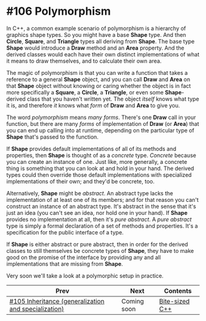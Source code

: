 # #106 Polymorphism

In C++, a common example scenario of polymorphism is a hierarchy of graphics shape types. So you might have a base **Shape** type. And then **Circle**, **Square**, and **Triangle** types all deriving from **Shape**. The base type **Shape** would introduce a **Draw** method and an **Area** property. And the derived classes would each have their own distinct implementations of what it means to draw themselves, and to calculate their own area.

The magic of polymorphism is that you can write a function that takes a reference to a general **Shape** object, and you can call **Draw** and **Area** on that **Shape** object without knowing or caring whether the object is in fact more specifically a **Square**, a **Circle**, a **Triangle**, or even some **Shape**-derived class that you haven't written yet. The object *itself* knows what type it is, and therefore *it* knows what *form* of **Draw** and **Area** to give you.

The word *polymorphism* means *many forms*. There's one **Draw** call in your function, but there are many *forms* of implementation of **Draw** (or **Area**) that you can end up calling into at runtime, depending on the particular type of **Shape** that's passed to the function.

If **Shape** provides default implementations of all of its methods and properties, then **Shape** is thought of as a *concrete* type. *Concrete* because you can create an instance of one. Just like, more generally, a concrete thing is something that you can look at and hold in your hand. The derived types could then override those default implementations with specialized implementations of their own; and they'd be concrete, too.

Alternatively, **Shape** might be *abstract*. An abstract type lacks the implementation of at least one of its members; and for that reason you can't construct an instance of an abstract type. It's abstract in the sense that it's just an idea (you can't see an idea, nor hold one in your hand). If **Shape** provides no implementation at all, then it's *pure abstract*. A *pure abstract* type is simply a formal declaration of a set of methods and properties. It's a specification for the public interface of a type.

If **Shape** is either abstract or pure abstract, then in order for the derived classes to still themselves be concrete types of **Shape**, they have to make good on the promise of the interface by providing any and all implementations that are missing from **Shape**.

Very soon we'll take a look at a polymorphic setup in practice.

|Prev|Next|Contents|
|-|-|-|
|[#105 Inheritance (generalization and specialization)](105.md)|Coming soon|[Bite-sized C++](../README.md)|
